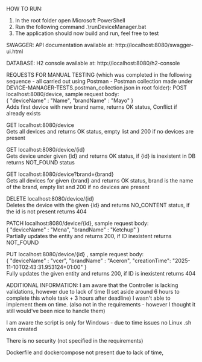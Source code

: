 HOW TO RUN:
1. In the root folder open Microsoft PowerShell
2. Run the following command .\runDeviceManager.bat
3. The application should now build and run, feel free to test

SWAGGER:
API documentation available at: http://localhost:8080/swagger-ui.html

DATABASE:
H2 console available at: 
http://localhost:8080/h2-console

REQUESTS FOR MANUAL TESTING (which was completed in the following sequence - all carried out using Postman - Postman collection made under DEVICE-MANAGER-TESTS.postman_collection.json in root folder):
POST localhost:8080/device, sample request body: <br> {
                                                 "deviceName" : "Name",
                                                 "brandName" : "Mayo"
                                             } <br>
                                             Adds first device with new brand name, returns OK status, Conflict if already exists
                                             
                       
GET localhost:8080/device <br>
Gets all devices and returns OK status, empty list and 200 if no devices are present

GET localhost:8080/device/{id} <br>
Gets device under given {id} and returns OK status, if {id} is inexistent in DB returns NOT_FOUND status

GET localhost:8080/device?brand={brand} <br>
Gets all devices for given {brand} and returns OK status, brand is the name of the brand, empty list and 200 if no devices are present

DELETE localhost:8080/device/{id} <br>
Deletes the device with the given {id} and returns NO_CONTENT status, if the id is not present returns 404

PATCH localhost:8080/device/{id}, sample request body: <br>
{
    "deviceName" : "Mena",
    "brandName" : "Ketchup"
}
<br>
Partially updates the entity and returns 200, if ID inexistent returns NOT_FOUND

PUT localhost:8080/device/{id} , sample request body: <br>
                                {
                                    "deviceName" : "vcer",
                                    "brandName" : "Aceron",
                                    "creationTime": "2025-11-10T02:43:31.953124+01:00"
                                }
                                <br>
Fully updates the given entity and returns 200, if ID is inexistent returns 404

ADDITIONAL INFORMATION:
I am aware that the Controller is lacking validations, however due to lack of time (I set aside around 6 hours to complete this whole task + 3 hours after deadline)
I wasn't able to implement them on time. (also not in the requirements - however I thought it still would've been nice to handle them) <br>

I am aware the script is only for Windows - due to time issues no Linux .sh was created

There is no security (not specified in the requirements)

Dockerfile and dockercompose not present due to lack of time,